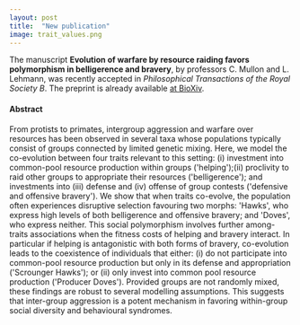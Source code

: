 ```yaml
---
layout: post
title:  "New publication"
image: trait_values.png
---
```


The manuscript **Evolution of warfare by resource raiding favors polymorphism in belligerence and bravery**, by professors C. Mullon and L. Lehmann, was recently accepted in *Philosophical Transactions of the Royal Society B*. The preprint is already available [at BioXiv](https://www.biorxiv.org/content/10.1101/2021.11.01.466436v1). 

#### Abstract

From protists to primates, intergroup aggression and warfare over resources has been observed in several taxa whose populations typically consist of groups connected by limited genetic mixing. Here, we model the co-evolution between four traits relevant to this setting: (i) investment into common-pool resource production within groups ('helping');(ii) proclivity to raid other groups to appropriate their resources ('belligerence'); and investments into (iii) defense and (iv) offense of group contests ('defensive and offensive bravery'). We show that when traits co-evolve, the population often experiences disruptive selection favouring two morphs: 'Hawks', who express high levels of both belligerence and offensive bravery; and 'Doves', who express neither. This social polymorphism involves further among-traits associations when the fitness costs of helping and bravery interact. In particular if helping is antagonistic with both forms of bravery, co-evolution leads to the coexistence of individuals that either: (i) do not participate into common-pool resource production but only in its defense and appropriation ('Scrounger Hawks'); or (ii) only invest into common pool resource production ('Producer Doves'). Provided groups are not randomly mixed, these findings are robust to several modelling assumptions. This suggests that inter-group aggression is a potent mechanism in favoring within-group social diversity and behavioural syndromes.


